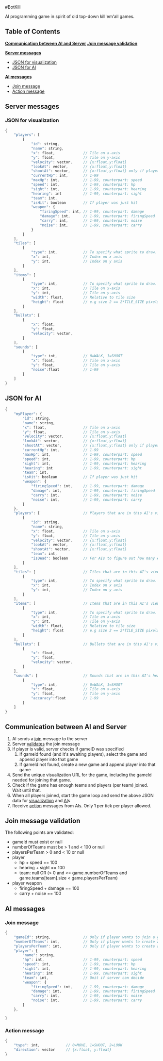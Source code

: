 #BotKill

AI programming game in spirit of old top-down kill'em'all games.

## Table of Contents

**[Communication between AI and Server](#communication-between-ai-and-server)**
**[Join message validation](#join-message-validation)**

**[Server messages](#server-messages)**
* [JSON for visualization](#json-for-visualization)
* [JSON for AI](#json-for-ai)

**[AI messages](#ai-messages)**
* [Join message](#join-message)
* [Action message](#action-message)

## Server messages

### JSON for visualization
```javascript
{
    "players": [
        {
            "id": string,
            "name": string,
            "x": float,             // Tile on x-axis
            "y": float,             // Tile on y-axis
            "velocity": vector,     // {x:float,y:float}
            "lookAt": vector,       // {x:float,y:float}
            "shootAt": vector,      // {x:float,y:float} only if player just shoot
            "currentHp": int,       // 1-99
            "maxHp": int,           // 1-99, counterpart: speed
            "speed": int,           // 1-99, counterpart: hp
            "sight": int,           // 1-99, counterpart: hearing
            "hearing": int          // 1-99, counterpart: sight
            "team": int,
            "isHit": boolean        // If player was just hit
            "weapon": {
                "firingSpeed": int, // 1-99, counterpart: damage
                "damage": int,      // 1-99, counterpart: firingSpeed
                "carry": int,       // 1-99, counterpart: noise
                "noise": int,       // 1-99, counterpart: carry
            }
        }
    ],
    "tiles": [
        {
            "type": int,            // To specify what sprite to draw. 0=GRASS, 1=DIRT, 2=ASPHALT
            "x": int,               // Index on x axis
            "y": int,               // Index on y axis
        }
    ],
    "items": [
        {
            "type": int,            // To specify what sprite to draw. 0=BOX, 1=WALL, 2=TREE, 3=HOUSE etc.
            "x": int,               // Tile on x-axis
            "y": int,               // Tile on y-axis
            "width": float,         // Relative to tile size
            "height": float         // e.g size 2 == 2*TILE_SIZE pixels
        }
    ],
    "bullets": [
        {
            "x": float,
            "y": float,
            "velocity": vector,
        }
    ],
    "sounds": [
        {
            "type": int,            // 0=WALK, 1=SHOOT
            "x": float,             // Tile on x-axis
            "y": float,             // Tile on y-axis
            "noise":float           // 1-99
        }
    ]
}

```

## JSON for AI
```javascript
{
    "myPlayer": {
        "id": string,
        "name": string,
        "x": float,                 // Tile on x-axis
        "y": float,                 // Tile on y-axis
        "velocity": vector,         // {x:float,y:float}
        "lookAt": vector,           // {x:float,y:float}
        "shootAt": vector,          // {x:float,y:float} only if player just shoot
        "currentHp": int,           // 1-99
        "maxHp": int,               // 1-99, counterpart: speed
        "speed": int,               // 1-99, counterpart: hp
        "sight": int,               // 1-99, counterpart: hearing
        "hearing": int              // 1-99, counterpart: sight
        "team": int,
        "isHit": boolean            // If player was just hit
        "weapon": {
            "firingSpeed": int,     // 1-99, counterpart: damage
            "damage": int,          // 1-99, counterpart: firingSpeed
            "carry": int,           // 1-99, counterpart: noise
            "noise": int,           // 1-99, counterpart: carry
        }
    },
    "players": [                    // Players that are in this AI's view area
        {
            "id": string,
            "name": string,
            "x": float,             // Tile on x-axis
            "y": float,             // Tile on y-axis
            "velocity": vector,     // {x:float,y:float}
            "lookAt": vector,       // {x:float,y:float}
            "shootAt": vector,      // {x:float,y:float}
            "team": int,
            "isDead": boolean       // For AIs to figure out how many enemies left
        }
    ],
    "tiles": [                      // Tiles that are in this AI's view area
        {
            "type": int,            // To specify what sprite to draw. 0=GRASS, 1=DIRT, 2=ASPHALT
            "x": int,               // Index on x axis
            "y": int,               // Index on y axis
        }
    ],
    "items": [                      // Items that are in this AI's view area
        {
            "type": int,            // To specify what sprite to draw. 0=BOX, 1=WALL, 2=TREE, 3=HOUSE etc.
            "x": int,               // Tile on x-axis
            "y": int,               // Tile on y-axis
            "width": float,         // Relative to tile size
            "height": float         // e.g size 2 == 2*TILE_SIZE pixels
        }
    ],
    "bullets": [                    // Bullets that are in this AI's view area
        {
            "x": float,
            "y": float,
            "velocity": vector,
        }
    ],
    "sounds": [                     // Sounds that are in this AI's hearing area
        {
            "type": int,            // 0=WALK, 1=SHOOT
            "x": float,             // Tile on x-axis
            "y": float,             // Tile on y-axis
            "accuracy":float        // 1-99
        }
    ]
}

```

## Communication between AI and Server

1. AI sends a [join](#join-message) message to the server
3. Server [validates](#join-message-validatin) the join message
2. If player is valid, server checks if gameID was specified
    1. If gameId found (and it's awaiting players), select the game and append player into that game
    2. If gameId not found, create a new game and append player into that game
3. Send the unique visualization URL for the game, including the gameId needed for joining that game.
4. Check if the game has enough teams and players (per team) joined. Wait until that.
5. When all players joined, start the game loop and send the above JSON data for [visualization](#json-for-visualization) and [AI](#json-for-ai)s
6. Receive [action](#action-message) messages from AIs. Only 1 per tick per player allowed.

## Join message validation

The following points are validated:
* gameId must exist or null
* numberOfTeams must be > 1 and < 100 or null
* playersPerTeam > 0 and < 10 or null
* player
    * hp + speed == 100
    * hearing + sight == 100
    * team: null OR (> 0 and <= game.numberOfTeams and game.teams[team].size < game.playersPerTeam)
* player weapon
    * firingSpeed + damage == 100
    * carry + noise == 100

## AI messages

### Join message

```javascript
{
    "gameId": string,               // Only if player wants to join a game
    "numberOfTeams": int,           // Only if player wants to create a game
    "playersPerTeam": int,          // Only if player wants to create a game
    "player": {
        "name": string,
        "hp": int,                  // 1-99, counterpart: speed
        "speed": int,               // 1-99, counterpart: hp
        "sight": int,               // 1-99, counterpart: hearing
        "hearing": int              // 1-99, counterpart: sight
        "team": int,                // Omit if server can decide
        "weapon": {
            "firingSpeed": int,     // 1-99, counterpart: damage
            "damage": int,          // 1-99, counterpart: firingSpeed
            "carry": int,           // 1-99, counterpart: noise
            "noise": int,           // 1-99, counterpart: carry
        }
    },

}

```

### Action message
```javascript
{
    "type": int,            // 0=MOVE, 1=SHOOT, 2=LOOK
    "direction": vector     // {x:float, y:float}
}
```